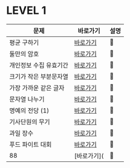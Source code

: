 # LEVEL 1

|문제|바로가기|설명|
|------|---|---|
|평균 구하기|[바로가기](https://github.com/CSHcode/Programmers/tree/main/LEVEL%201/%ED%8F%89%EA%B7%A0%20%EA%B5%AC%ED%95%98%EA%B8%B0)|:hammer:|
|둘만의 암호|[바로가기](https://github.com/CSHcode/Programmers/tree/main/LEVEL%201/%EB%91%98%EB%A7%8C%EC%9D%98%20%EC%95%94%ED%98%B8)|:hammer:|
|개인정보 수집 유효기간|[바로가기](https://github.com/CSHcode/Programmers/tree/main/LEVEL%201/%EA%B0%9C%EC%9D%B8%EC%A0%95%EB%B3%B4%20%EC%88%98%EC%A7%91%20%EC%9C%A0%ED%9A%A8%EA%B8%B0%EA%B0%84)|:hammer:|
|크기가 작은 부분문자열|[바로가기](https://github.com/CSHcode/Programmers/tree/main/LEVEL%201/%ED%81%AC%EA%B8%B0%EA%B0%80%20%EC%9E%91%EC%9D%80%20%EB%B6%80%EB%B6%84%EB%AC%B8%EC%9E%90%EC%97%B4)|:hammer:|
|가장 가까운 같은 글자|[바로가기](https://github.com/CSHcode/Programmers/tree/main/LEVEL%201/%EA%B0%80%EC%9E%A5%20%EA%B0%80%EA%B9%8C%EC%9A%B4%20%EA%B0%99%EC%9D%80%20%EA%B8%80%EC%9E%90)|:hammer:|
|문자열 나누기|[바로가기](https://github.com/CSHcode/Programmers/tree/main/LEVEL%201/%EB%AC%B8%EC%9E%90%EC%97%B4%20%EB%82%98%EB%88%84%EA%B8%B0)|:hammer:|
|명예의 전당 (1)|[바로가기](https://github.com/CSHcode/Programmers/tree/main/LEVEL%201/%EB%AA%85%EC%98%88%EC%9D%98%20%EC%A0%84%EB%8B%B9%20(1))|:hammer:|
|기사단원의 무기|[바로가기](https://github.com/CSHcode/Programmers/tree/main/LEVEL%201/%EA%B8%B0%EC%82%AC%EB%8B%A8%EC%9B%90%EC%9D%98%20%EB%AC%B4%EA%B8%B0)|:hammer:|
|과일 장수|[바로가기](https://github.com/CSHcode/Programmers/tree/main/LEVEL%201/%EA%B3%BC%EC%9D%BC%20%EC%9E%A5%EC%88%98)|:hammer:|
|푸드 파이트 대회|[바로가기](https://github.com/CSHcode/Programmers/tree/main/LEVEL%201/%ED%91%B8%EB%93%9C%20%ED%8C%8C%EC%9D%B4%ED%8A%B8%20%EB%8C%80%ED%9A%8C)|:hammer:|
|88|[바로가기](|:hammer:|
